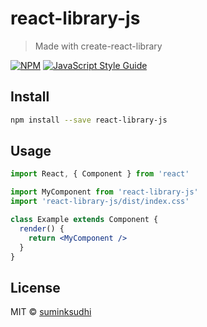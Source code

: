 # react-library-js

> Made with create-react-library

[![NPM](https://img.shields.io/npm/v/react-library-js.svg)](https://www.npmjs.com/package/react-library-js) [![JavaScript Style Guide](https://img.shields.io/badge/code_style-standard-brightgreen.svg)](https://standardjs.com)

## Install

```bash
npm install --save react-library-js
```

## Usage

```jsx
import React, { Component } from 'react'

import MyComponent from 'react-library-js'
import 'react-library-js/dist/index.css'

class Example extends Component {
  render() {
    return <MyComponent />
  }
}
```

## License

MIT © [suminksudhi](https://github.com/suminksudhi)
